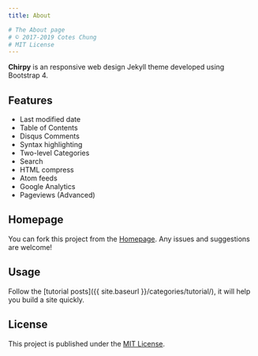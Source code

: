 ```yaml
---
title: About

# The About page
# © 2017-2019 Cotes Chung
# MIT License
---
```


**Chirpy** is an responsive web design Jekyll theme developed using Bootstrap 4.


## Features

* Last modified date
* Table of Contents
* Disqus Comments
* Syntax highlighting
* Two-level Categories
* Search
* HTML compress
* Atom feeds
* Google Analytics
* Pageviews (Advanced)

## Homepage

You can fork this project from the [Homepage](https://github.com/cotes2020/jekyll-theme-chirpy/). Any issues and suggestions are welcome!

## Usage

Follow the [tutorial posts]({{ site.baseurl }}/categories/tutorial/), it will help you build a site quickly.

## License

This project is published under the [MIT License](https://github.com/cotes2020/jekyll-theme-chirpy/blob/master/LICENSE).